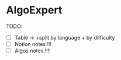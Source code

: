# AlgoExpert
TODO:
- [ ] Table -> +split by language + by difficulty 
- [ ] Notion notes !!!
- [ ] Algos notes !!!!

